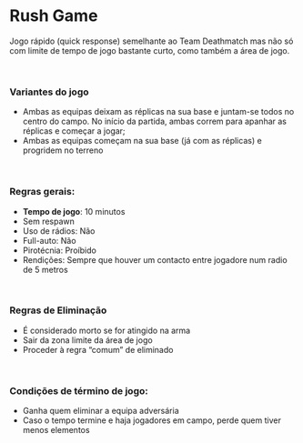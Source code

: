 # Rush Game

Jogo rápido (quick response) semelhante ao Team Deathmatch mas não só com limite de tempo de jogo bastante curto, como também a área de jogo.


<br>

### Variantes do jogo 
 * Ambas as equipas deixam as réplicas na sua base e juntam-se todos no centro do campo. No início da partida, ambas correm para apanhar as réplicas e começar a jogar;
 * Ambas as equipas começam na sua base (já com as réplicas) e progridem no terreno



<br>

### Regras gerais:
 * **Tempo de jogo**: 10 minutos
 * Sem respawn
 * Uso de rádios: Não
 * Full-auto: Não
 * Pirotécnia: Proíbido
 * Rendições: Sempre que houver um contacto entre jogadore num radio de 5 metros



<br>

### Regras de Eliminação
* É considerado morto se for atingido na arma
* Sair da zona limite da área de jogo
* Proceder à regra “comum” de eliminado



<br>

### Condições de término de jogo:
 * Ganha quem eliminar a equipa adversária
 * Caso o tempo termine e haja jogadores em campo, perde quem tiver menos elementos